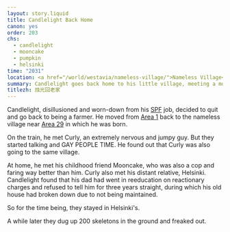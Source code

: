 ```yaml
---
layout: story.liquid
title: Candlelight Back Home
canon: yes
order: 203
chs:
  - candlelight
  - mooncake
  - pumpkin
  - helsinki
time: "2031"
location: <a href="/world/westavia/nameless-village/">Nameless Village</a>
summary: Candlelight goes back home to his little village, meeting a more-than-friend along the way. Incidents happen.
titlezh: 烛光回老家
---
```


Candlelight, disillusioned and worn-down from his [SPF](/world/westavia/spf/) job, decided to quit and go back to being a farmer. He moved from [Area 1](/world/westavia/area-1/) back to the nameless village near [Area 29](/world/westavia/area-29/) in which he was born.

On the train, he met Curly, an extremely nervous and jumpy guy. But they started talking and GAY PEOPLE TIME. He found out that Curly was also going to the same village.

At home, he met his childhood friend Mooncake, who was also a cop and faring way better than him. Curly also met his distant relative, Helsinki. Candlelight found that his dad had went in reeducation on reactionary charges and refused to tell him for three years straight, during which his old house had broken down due to not being maintained.

So for the time being, they stayed in Helsinki's.

A while later they dug up 200 skeletons in the ground and freaked out.
